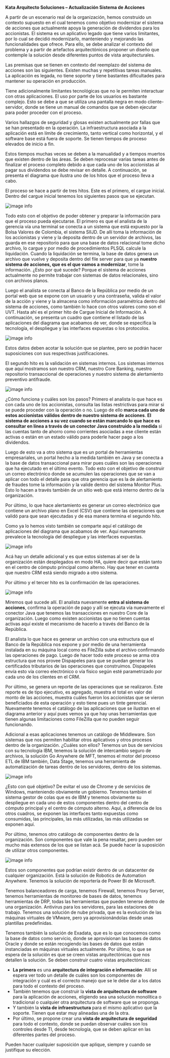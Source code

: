 **Kata Arquitecto Soluciones – Actualización Sistema de Acciones**

A partir de un escenario real de la organización, hemos construido un contexto supuesto en el cual tenemos como objetivo modernizar el sistema de acciones que actualmente apoya la generación de dividendos para los accionistas. El sistema es un aplicativo legado que tiene varios limitantes, por lo cual se decidió modernizarlo, manteniendo y mejorando las funcionalidades que ofrece. Para ello, se debe analizar el contexto del problema y a partir de artefactos arquitectónicos proponer un diseño que contemple la solución desde diferentes puntos de vista arquitecturales.

Las premisas que se tienen en contexto del reemplazo del sistema de acciones son las siguientes. Existen muchas y repetitivas tareas manuales. La aplicación es legada, no tiene soporte y tiene bastantes dificultades para mantener su operación en producción.

Tiene adicionalmente limitantes tecnológicas que no le permiten interactuar con otras aplicaciones. El uso por parte de los usuarios es bastante complejo. Esto se debe a que se utiliza una pantalla negra en modo cliente-servidor, donde se tiene un manual de comandos que se deben ejecutar para poder proceder con el proceso.

Varios hallazgos de seguridad y glosas existen actualmente por fallas que se han presentado en la operación. La infraestructura asociada a la aplicación está en límite de crecimiento, tanto vertical como horizontal, y el software base está fuera de soporte. Se tienen tiempos de proceso elevados de inicio a fin.

Estos tiempos muchas veces se deben a la manualidad y a tiempos muertos que existen dentro de las áreas. Se deben reprocesar varias tareas antes de finalizar el proceso completo debido a que cada uno de los accionistas al pagar sus dividendos se debe revisar en detalle. A continuación, se presenta el diagrama que ilustra uno de los hitos que el proceso lleva a cabo.

El proceso se hace a partir de tres hitos. Este es el primero, el cargue inicial. Dentro del cargue inicial tenemos los siguientes pasos que se ejecutan.

![image info](./imgs-contexto-del-problema/Imagen-2-hito-cargue-inicial.png)

Todo esto con el objetivo de poder obtener y preparar la información para que el proceso pueda ejecutarse. El primero es que el analista de la gerencia vía una terminal se conecta a un sistema que está expuesto por la Bolsa Valores de Colombia, el sistema SIIJD. De allí toma la información de los accionistas y viene y la deposita dentro de un servidor de archivos, las guarda en ese repositorio para que una base de datos relacional tome dicho archivo, lo cargue y por medio de procedimientos PLSQL calcule la liquidación. Cuando la liquidación se termina, la base de datos genera un archivo que vuelve y deposita dentro del file server para que ya **nuestro sistema de acciones, que es el que vamos a modernizar**, tome la información. ¿Esto por qué sucede? Porque el sistema de acciones actualmente no permite trabajar con sistemas de datos relacionales, sino con archivos planos.

Luego el analista se conecta al Banco de la República por medio de un portal web que se expone con un usuario y una contraseña, valida el valor de la acción y viene y la almacena como información paramétrica dentro del sistema de acciones, como también lo hace con otros valores como son el UVT. Hasta ahí es el primer hito de Cargue Inicial de Información. A continuación, se presenta un cuadro que contiene el listado de las aplicaciones del diagrama que acabamos de ver, donde se especifica la tecnología, el despliegue y las interfaces expuestas o los protocolos.

![image info](./imgs-contexto-del-problema/Imagen-3-catalogo-apps-hito-1.png)

Estos datos deben acotar la solución que se plantee, pero se podrán hacer suposiciones con sus respectivas justificaciones.

El segundo hito es la validación en sistemas internos. Los sistemas internos que aquí mostramos son nuestro CRM, nuestro Core Banking, nuestro repositorio transaccional de operaciones y nuestro sistema de alertamiento preventivo antifraude.

![image info](./imgs-contexto-del-problema/Imagen-4-hito-validacion-en-sistemas-internos.png)

¿Cómo funciona y cuáles son los pasos? Primero el analista lo que hace es con cada uno de los accionistas, consulta las listas restrictivas para mirar si se puede proceder con la operación o no. Luego de ello **marca cada uno de estos accionistas válidos dentro de nuestro sistema de acciones**. **El sistema de acciones a su vez cuando se están marcando lo que hace es consultar en línea a través de un conector Java construido a la medida** si las cuentas tanto de ahorro como corrientes asociadas a ese cliente están activas o están en un estado válido para poderle hacer pago a los dividendos.

Luego de esto va a otro sistema que es un portal de herramientas empresariales, un portal hecho a la medida también en Java y se conecta a la base de datos transaccional para mirar pues cuáles son las operaciones que ha ejecutado en el último evento. Todo esto con el objetivo de construir un correo electrónico donde se acumulen las operaciones que se van a aplicar con todo el detalle para que otra gerencia que es la de alertamiento de fraudes tome la información y la valide dentro del sistema Monitor Plus. Esto lo hacen a través también de un sitio web que está interno dentro de la organización.

Por último, lo que hace alertamiento es generar un correo electrónico que contiene un archivo plano en Excel (CSV) que contiene las operaciones que validó para que sean ejecutadas y de esa manera termina el segundo hito.

Como ya lo hemos visto también se comparte aquí el catálogo de aplicaciones del diagrama que acabamos de ver. Aquí nuevamente prevalece la tecnología del despliegue y las interfaces expuestas.

![image info](./imgs-contexto-del-problema/Imagen-3-catalogo-apps-hito-2.png)

Acá hay un detalle adicional y es que estos sistemas al ser de la organización están desplegados en modo HA, quiere decir que están tanto en el centro de cómputo principal como alterno. Hay que tener en cuenta que nuestro CRM está siendo migrado a otro sistema.

Por último y el tercer hito es la confirmación de las operaciones.

![image info](./imgs-contexto-del-problema/Imagen-6-hito-confirmar-operaciones.png)

Miremos qué sucede allí. El analista nuevamente **entra al sistema de acciones**, confirma la operación de pago y allí se ejecuta vía nuevamente el conector Java que tenemos las transacciones en nuestro Core de la organización. Luego como existen accionistas que no tienen cuentas activas aquí existe el mecanismo de hacerlo a través del Banco de la República.

El analista lo que hace es generar un archivo con una estructura que el Banco de la República nos expone y por medio de una herramienta instalada en su máquina local como es FileZilla sube el archivo confirmando las operaciones de pago. Luego de hacer todo este proceso se arma otra estructura que nos provee Dispapeles para que se puedan generar los certificados tributarios de las operaciones que construimos. Dispapeles envía esto vía correo electrónico o vía físico según esté parametrizado por cada uno de los clientes en el CRM.

Por último, se genera un reporte de las operaciones que se realizaron. Este reporte es de tipo ejecutivo, es agregado, muestra el total en valor del monto de las acciones, muestra cuáles fueron los accionistas que se vieron beneficiados de esta operación y esto tiene pues un tinte gerencial. Nuevamente tenemos el catálogo de las aplicaciones que se ilustran en el diagrama anterior y aquí pues vemos ya que hay unas herramientas que tienen algunas limitaciones como FileZilla que no pueden seguir funcionando.

Adicional a esas aplicaciones tenemos un catálogo de Middleware. Son sistemas que nos permiten habilitar otros aplicativos y otros procesos dentro de la organización. ¿Cuáles son ellos? Tenemos un bus de servicios con su tecnología IBM, tenemos la solución de intercambio seguro de archivos, la solución Go Anywhere de MFT, tenemos el motor del proceso ETL de IBM también, Data Stage, tenemos una herramienta de automatización de tareas dentro de los servidores, dentro de los sistemas.

![image info](./imgs-contexto-del-problema/Imagen-7-catalogo-middlewares-hito-3.png)

¿Esto con qué objetivo? De evitar el uso de Chrome y de servicios de Windows, manteniendo obviamente un gobierno. Tenemos también el sistema gestor de colas que es de IBM y tenemos obviamente su despliegue en cada uno de estos componentes dentro del centro de cómputo principal y el centro de cómputo alterno. Aquí, a diferencia de los otros cuadros, se exponen las interfaces tanto expuestas como consumidas, las principales, las más utilizadas, las más utilizadas se exponen aquí.

Por último, tenemos otro catálogo de componentes dentro de la organización. Son componentes que vale la pena resaltar, pero pueden ser mucho más extensos de los que se listan acá. Se puede hacer la suposición de utilizar otros componentes.

![image info](./imgs-contexto-del-problema/Imagen-8-catalogo-componentes-hito-3.png)

Estos son componentes que podrían existir dentro de un datacenter de cualquier organización. Está la solución de Robotics de Automation Anywhere. Tenemos la solución de reportería de Power BI de Microsoft.

Tenemos balanceadores de carga, tenemos Firewall, tenemos Proxy Server, tenemos herramientas de monitoreo de bases de datos, tenemos herramientas de DRP, todas las herramientas que pueden tenerse dentro de una organización. Antivirus para los servidores, para las estaciones de trabajo. Tenemos una solución de nube privada, que es la evolución de las máquinas virtuales de VMware, pero ya aprovisionándolas desde unas plantillas predefinidas.

Tenemos también la solución de Exadata, que es lo que conocemos como la base de datos como servicio, donde se aprovisionan las bases de datos Oracle y donde se están recogiendo las bases de datos que están instanciadas en máquinas virtuales actualmente. Por último, lo que se espera de la solución es que se creen vistas arquitectónicas que nos detallen la solución. Se deben construir cuatro vistas arquitectónicas:

- **La primera** es una **arquitectura de integración e información**: Allí se espera ver todo un detalle de cuáles son los componentes de integración y cuál es el correcto manejo que se le debe dar a los datos para todo el contexto del proceso.
- También tenemos que construir la **vista de arquitectura de software** para la aplicación de acciones, eligiendo sea una solución monolítica o tradicional o cualquier otra arquitectura de software que se proponga.
- Y también la **vista de infraestructura** para el mismo aplicativo que la soporte. Tienen que estar muy alineadas una de la otra.
- Por último, se propone crear una **vista de arquitectura de seguridad** para todo el contexto, donde se puedan observar cuáles son los controles desde TI, desde tecnología, que se deben aplicar en las diferentes partes del proceso.

Pueden hacer cualquier suposición que aplique, siempre y cuando se justifique su elección.